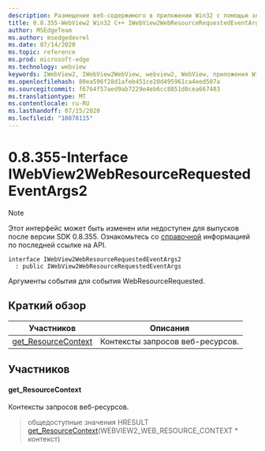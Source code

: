 ```yaml
---
description: Размещение веб-содержимого в приложении Win32 с помощью элемента управления Microsoft Edge WebView2
title: 0.8.355-WebView2 Win32 C++ IWebView2WebResourceRequestedEventArgs2
author: MSEdgeTeam
ms.author: msedgedevrel
ms.date: 07/14/2020
ms.topic: reference
ms.prod: microsoft-edge
ms.technology: webview
keywords: IWebView2, IWebView2WebView, webview2, WebView, приложения Win32, Win32, EDGE
ms.openlocfilehash: 80ea596f28d1afeb451ce20d495961ca4eed507a
ms.sourcegitcommit: f6764f57aed9ab7229e4eb6cc8851d0cea667403
ms.translationtype: MT
ms.contentlocale: ru-RU
ms.lasthandoff: 07/15/2020
ms.locfileid: "10878115"
---
```

# 0.8.355-Interface IWebView2WebResourceRequestedEventArgs2 

> [!NOTE]
> Этот интерфейс может быть изменен или недоступен для выпусков после версии SDK 0.8.355. Ознакомьтесь со [справочной](../../../webview2-api-reference.md) информацией по последней ссылке на API.

```
interface IWebView2WebResourceRequestedEventArgs2
  : public IWebView2WebResourceRequestedEventArgs
```

Аргументы события для события WebResourceRequested.

## Краткий обзор

 Участников                        | Описания
--------------------------------|---------------------------------------------
[get_ResourceContext](#get_resourcecontext) | Контексты запросов веб-ресурсов.

## Участников

#### get_ResourceContext 

Контексты запросов веб-ресурсов.

> общедоступные значения HRESULT [get_ResourceContext](#get_resourcecontext)(WEBVIEW2_WEB_RESOURCE_CONTEXT * контекст)

